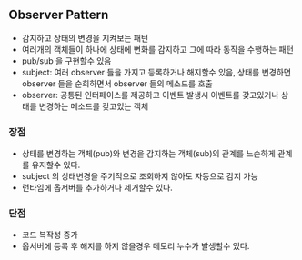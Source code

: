 ## Observer Pattern

* 감지하고 상태의 변경을 지켜보는 패턴
* 여러개의 객체들이 하나에 상태에 변화를 감지하고 그에 따라 동작을 수행하는 패턴
* pub/sub 을 구현할수 있음
* subject: 여러 observer 들을 가지고 등록하거나 해지할수 있음, 상태를 변경하면 observer 들을 순회하면서 observer 들의 메소드를 호출
* observer: 공통된 인터페이스를 제공하고 이벤트 발생시 이벤트를 갖고있거나 상태를 변경하는 메소드를 갖고있는 객체

### 장점

* 상태를 변경하는 객체(pub)와 변경을 감지하는 객체(sub)의 관계를 느슨하게 관계를 유지할수 있다.
* subject 의 상태변경을 주기적으로 조회하지 않아도 자동으로 감지 가능
* 런타임에 옵저버를 추가하거나 제거할수 있다.

### 단점

* 코드 복작성 증가
* 옵서버에 등록 후 해지를 하지 않을경우 메모리 누수가 발생할수 있다.